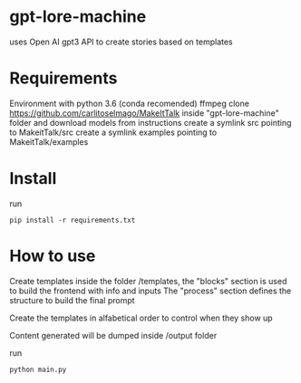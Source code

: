 # gpt-lore-machine

uses Open AI gpt3 API to create stories based on templates

# Requirements
Environment with python 3.6 (conda recomended)
ffmpeg
clone https://github.com/carlitoselmago/MakeItTalk inside "gpt-lore-machine" folder and download models from instructions
create a symlink src pointing to MakeitTalk/src
create a symlink examples pointing to MakeitTalk/examples


# Install
run 
```
pip install -r requirements.txt
```

# How to use
Create templates inside the folder /templates, the "blocks" section is used to build the frontend with info and inputs
The "process" section defines the structure to build the final prompt

Create the templates in alfabetical order to control when they show up

Content generated will be dumped inside /output folder

run 
```
python main.py
```